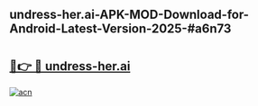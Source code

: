 ## undress-her.ai-APK-MOD-Download-for-Android-Latest-Version-2025-#a6n73

# <h2><a href="https://bedroomkl.my?title=undress-her.ai&ref=20M">🔗👉 🔴 undress-her.ai</a></h2>

[![acn](https://github.com/user-attachments/assets/0f9c940e-d8b0-45ae-aac7-cd30a18b3e1c)](https://bedroomkl.my?title=undress-her.ai&ref=20M)

